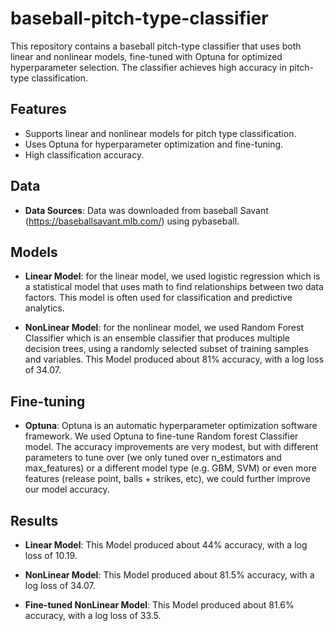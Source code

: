 # baseball-pitch-type-classifier

This repository contains a baseball pitch-type classifier that uses both linear and nonlinear models, fine-tuned with Optuna for optimized hyperparameter selection. The classifier achieves high accuracy in pitch-type classification.

## Features
- Supports linear and nonlinear models for pitch type classification.
- Uses Optuna for hyperparameter optimization and fine-tuning.
- High classification accuracy.

## Data
- **Data Sources**: Data was downloaded from baseball Savant (https://baseballsavant.mlb.com/) using pybaseball.

## Models
- **Linear Model**: for the linear model, we used logistic regression which is a statistical model that uses math to find relationships between two data factors. This model is often used for classification and predictive analytics.

- **NonLinear Model**: for the nonlinear model, we used Random Forest Classifier which is an ensemble classifier that produces multiple decision trees, using a randomly selected subset of training samples and variables. This Model produced about 81% accuracy, with a log loss of 34.07.


## Fine-tuning
- **Optuna**: Optuna is an automatic hyperparameter optimization software framework. We used Optuna to fine-tune Random forest Classifier model. The accuracy improvements are very modest, but with different parameters to tune over (we only tuned over n_estimators and max_features) or a different model type (e.g. GBM, SVM) or even more features (release point, balls + strikes, etc), we could further improve our model accuracy.

## Results
- **Linear Model**: This Model produced about 44% accuracy, with a log loss of 10.19.
- **NonLinear Model**: This Model produced about 81.5% accuracy, with a log loss of 34.07.

- **Fine-tuned NonLinear Model**: This Model produced about 81.6% accuracy, with a log loss of 33.5.
